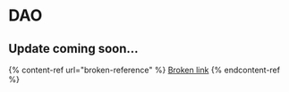 # DAO

## Update coming soon...

{% content-ref url="broken-reference" %}
[Broken link](broken-reference)
{% endcontent-ref %}

